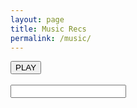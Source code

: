 ```yaml
---
layout: page
title: Music Recs
permalink: /music/
---
```


<html>
    <button id="music" onclick="testClick()">PLAY</button>
    <br><br>
    <input type="text" id="musicbox" name="musicbox">
</html>

<script>
    function testClick()
    {
        var songs = Array("Song1", "Song2", "Song3", "Song4", "Song5")
        var item = Math.floor(Math.random()*songs.length)
    }
    document.getElementById("musicbox").value = songs[item];

</script>
